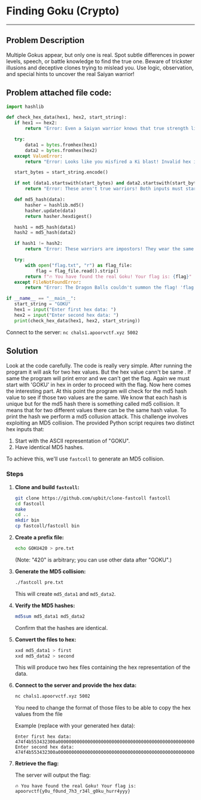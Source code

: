 # Finding Goku (Crypto)
<hr>

## Problem Description

 Multiple Gokus appear, but only one is real. Spot subtle differences in power levels, speech, or battle knowledge to find the true one. Beware of trickster illusions and deceptive clones trying to mislead you. Use logic, observation, and special hints to uncover the real Saiyan warrior!

 ## Problem attached file code:
 ```python
import hashlib

def check_hex_data(hex1, hex2, start_string):
    if hex1 == hex2:
        return "Error: Even a Saiyan warrior knows that true strength lies in difference! The two inputs must not be identical."

    try:
        data1 = bytes.fromhex(hex1)
        data2 = bytes.fromhex(hex2)
    except ValueError:
        return "Error: Looks like you misfired a Ki blast! Invalid hex input detected."

    start_bytes = start_string.encode()

    if not (data1.startswith(start_bytes) and data2.startswith(start_bytes)):
        return "Error: These aren't true warriors! Both inputs must start with the legendary sign of 'GOKU' to proceed."

    def md5_hash(data):
        hasher = hashlib.md5()
        hasher.update(data)
        return hasher.hexdigest()

    hash1 = md5_hash(data1)
    hash2 = md5_hash(data2)

    if hash1 != hash2:
        return "Error: These warriors are impostors! They wear the same armor but their Ki signatures (MD5 hashes) don't match."

    try:
        with open("flag.txt", "r") as flag_file:
            flag = flag_file.read().strip()
        return f"🔥 You have found the real Goku! Your flag is: {flag}"
    except FileNotFoundError:
        return "Error: The Dragon Balls couldn't summon the flag! 'flag.txt' is missing."

if __name__ == "__main__":
    start_string = "GOKU"
    hex1 = input("Enter first hex data: ")
    hex2 = input("Enter second hex data: ")
    print(check_hex_data(hex1, hex2, start_string))
```

Connect to the server: `nc chals1.apoorvctf.xyz 5002`

## Solution
Look at the code carefully. The code is really very simple. After running the program it will ask for two hex values. But the hex value cann't be same . If same the program will print error and we can't get the flag. Again we must start with 'GOKU' in hex in order to proceed with the flag. Now here comes the interesting part. At this point the program will check for the md5 hash value to see if those two values are the same. We know that each hash is unique but for the md5 hash there is something called md5 collision. It means that for two different values there can be the same hash value. To print the hash we perform a md5 collusion attack.
This challenge involves exploiting an MD5 collision. The provided Python script requires two distinct hex inputs that:

1.  Start with the ASCII representation of "GOKU".
2.  Have identical MD5 hashes.

To achieve this, we'll use `fastcoll` to generate an MD5 collision.

### Steps

1.  **Clone and build `fastcoll`:**

    ```bash
    git clone https://github.com/upbit/clone-fastcoll fastcoll
    cd fastcoll
    make
    cd ..
    mkdir bin
    cp fastcoll/fastcoll bin
    ```

2.  **Create a prefix file:**

    ```bash
    echo GOKU420 > pre.txt
    ```

    (Note: "420" is arbitrary; you can use other data after "GOKU".)

3.  **Generate the MD5 collision:**

    ```bash
    ./fastcoll pre.txt
    ```

    This will create `md5_data1` and `md5_data2`.

4.  **Verify the MD5 hashes:**

    ```bash
    md5sum md5_data1 md5_data2
    ```

    Confirm that the hashes are identical.

5.  **Convert the files to hex:**

    ```bash
    xxd md5_data1 > first 
    xxd md5_data2 > second
    ```
    This will produce two hex files containing the hex representation of the data.

6.  **Connect to the server and provide the hex data:**

    ```bash
    nc chals1.apoorvctf.xyz 5002
    ```
    You need to change the format of those files to be able to copy the hex values from the file

    Example (replace with your generated hex data):

    ```
    Enter first hex data: 474f4b553432300a00000000000000000000000000000000000000000000000000000000000000000000000000000000000000000000000000000000000000008085a6eeea782fa399cfb5848483f5da101aaa4aa359eeac4a223bd972768a82bbbdfde5dee7ad9a6b2877611022892db8f3ddaba439edc25960dcf180929598381ceaa30bdd439503654c3143771134020e62effb653626cb5a6eb7ec86dee730c5c658f6550440ca8f5d2fb994762ac78ec27be49ed52c0a266da1a593ef1a
    Enter second hex data: 474f4b553432300a00000000000000000000000000000000000000000000000000000000000000000000000000000000000000000000000000000000000000008085a6eeea782fa399cfb5848483f5da101aaacaa359eeac4a223bd972768a82bbbdfde5dee7ad9a6b28776110a2882db8f3ddaba439edc25960dc7180929598381ceaa30bdd439503654c3143771134020e626ffb653626cb5a6eb7ec86dee730c5c658f6550440ca8f5d2fb914772ac78ec27be49ed52c0a266d21a593ef1a
    ```

7.  **Retrieve the flag:**

    The server will output the flag:

    ```
    🔥 You have found the real Goku! Your flag is: apoorvctf{y0u_f0und_7h3_r34l_g0ku_hurr4yyy}
    ```
